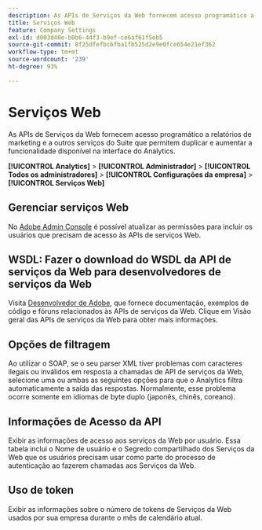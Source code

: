 ```yaml
---
description: As APIs de Serviços da Web fornecem acesso programático a relatórios de marketing e a outros serviços do Suite que permitem duplicar e aumentar a funcionalidade disponível na interface do Analytics.
title: Serviços Web
feature: Company Settings
exl-id: d003d40e-b0b6-44f3-b9ef-ce6af61f5eb5
source-git-commit: 8f25dfefbc6fba1fb525d2e9e0fce654e21ef362
workflow-type: tm+mt
source-wordcount: '239'
ht-degree: 93%

---
```


# Serviços Web

As APIs de Serviços da Web fornecem acesso programático a relatórios de marketing e a outros serviços do Suite que permitem duplicar e aumentar a funcionalidade disponível na interface do Analytics.

**[!UICONTROL Analytics]** > **[!UICONTROL Administrador]** > **[!UICONTROL Todos os administradores]** > **[!UICONTROL Configurações da empresa]** > **[!UICONTROL Serviços Web]**

## Gerenciar serviços Web

No [Adobe Admin Console](https://helpx.adobe.com/br/enterprise/using/admin-console.html) é possível atualizar as permissões para incluir os usuários que precisam de acesso às APIs de serviços Web.

## WSDL: Fazer o download do WSDL da API de serviços da Web para desenvolvedores de serviços da Web

Visita [Desenvolvedor de Adobe](https://developer.adobe.com/analytics-apis/docs/2.0/), que fornece documentação, exemplos de código e fóruns relacionados às APIs de serviços da Web. Clique em Visão geral das APIs de serviços da Web para obter mais informações.

## Opções de filtragem

Ao utilizar o SOAP, se o seu parser XML tiver problemas com caracteres ilegais ou inválidos em resposta a chamadas de API de serviços da Web, selecione uma ou ambas as seguintes opções para que o Analytics filtra automaticamente a saída das respostas. Normalmente, esse problema ocorre somente em idiomas de byte duplo (japonês, chinês, coreano).

## Informações de Acesso da API

Exibir as informações de acesso aos serviços da Web por usuário. Essa tabela inclui o Nome de usuário e o Segredo compartilhado dos Serviços da Web que os usuários precisam usar como parte do processo de autenticação ao fazerem chamadas aos Serviços da Web.

## Uso de token

Exibir as informações sobre o número de tokens de Serviços da Web usados por sua empresa durante o mês de calendário atual.
